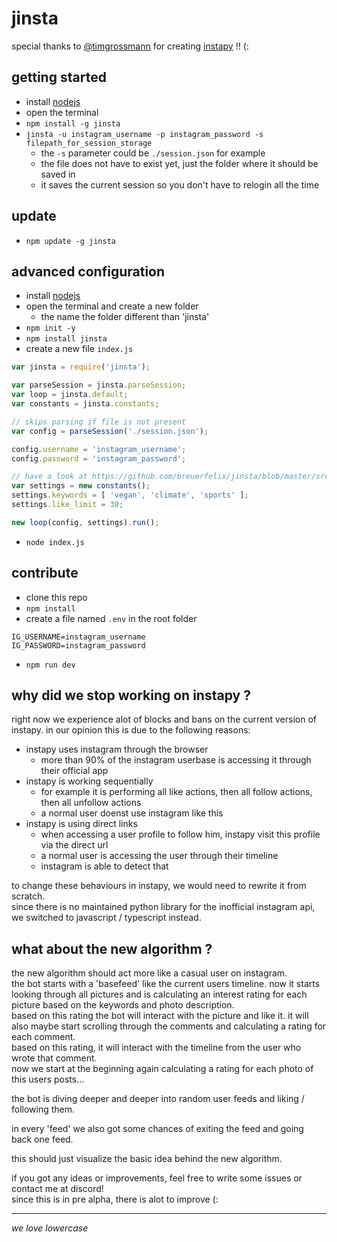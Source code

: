 # jinsta

special thanks to [@timgrossmann](https://github.com/timgrossmann) for creating [instapy](https://github.com/timgrossmann/instapy) !! (:

## getting started

- install [nodejs](https://nodejs.org)
- open the terminal
- `npm install -g jinsta`
- `jinsta -u instagram_username -p instagram_password -s filepath_for_session_storage`
	- the `-s` parameter could be `./session.json` for example
	- the file does not have to exist yet, just the folder where it should be saved in
	- it saves the current session so you don't have to relogin all the time

## update

- `npm update -g jinsta`

## advanced configuration

- install [nodejs](https://nodejs.org)
- open the terminal and create a new folder
	- the name the folder different than 'jinsta'
- `npm init -y`
- `npm install jinsta`
- create a new file `index.js`

```js
var jinsta = require('jinsta');

var parseSession = jinsta.parseSession;
var loop = jinsta.default;
var constants = jinsta.constants;

// skips parsing if file is not present
var config = parseSession('./session.json');

config.username = 'instagram_username';
config.password = 'instagram_password';

// have a look at https://github.com/breuerfelix/jinsta/blob/master/src/constants.ts for an example
var settings = new constants();
settings.keywords = [ 'vegan', 'climate', 'sports' ];
settings.like_limit = 30;

new loop(config, settings).run();
```

- `node index.js`

## contribute

- clone this repo
- `npm install`
- create a file named `.env` in the root folder

```env
IG_USERNAME=instagram_username
IG_PASSWORD=instagram_password
```

- `npm run dev`

## why did we stop working on instapy ?

right now we experience alot of blocks and bans on the current version of instapy. in our opinion this is due to the following reasons:

- instapy uses instagram through the browser
	- more than 90% of the instagram userbase is accessing it through their official app
- instapy is working sequentially
	- for example it is performing all like actions, then all follow actions, then all unfollow actions
	- a normal user doenst use instagram like this
- instapy is using direct links
	- when accessing a user profile to follow him, instapy visit this profile via the direct url
	- a normal user is accessing the user through their timeline
	- instagram is able to detect that

to change these behaviours in instapy, we would need to rewrite it from scratch.  
since there is no maintained python library for the inofficial instagram api, we switched to javascript / typescript instead.

## what about the new algorithm ?

the new algorithm should act more like a casual user on instagram.  
the bot starts with a 'basefeed' like the current users timeline. now it starts looking through all pictures and is calculating an interest rating for each picture based on the keywords and photo description.  
based on this rating the bot will interact with the picture and like it. it will also maybe start scrolling through the comments and calculating a rating for each comment.  
based on this rating, it will interact with the timeline from the user who wrote that comment.  
now we start at the beginning again calculating a rating for each photo of this users posts...

the bot is diving deeper and deeper into random user feeds and liking / following them.

in every 'feed' we also got some chances of exiting the feed and going back one feed.

this should just visualize the basic idea behind the new algorithm.

if you got any ideas or improvements, feel free to write some issues or contact me at discord!  
since this is in pre alpha, there is alot to improve (:

---

_we love lowercase_
